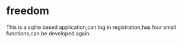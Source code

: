 # freedom
This is a sqlite based application,can log in registration,has four small functions,can be developed again.
